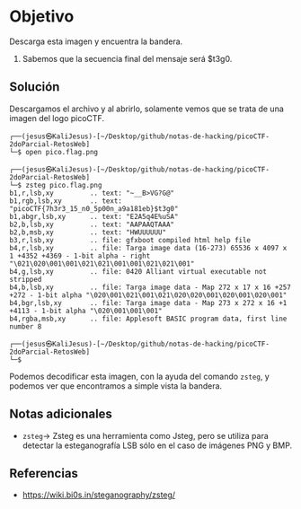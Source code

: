 # Objetivo

Descarga esta imagen y encuentra la bandera.
1. Sabemos que la secuencia final del mensaje será $t3g0.
## Solución

Descargamos el archivo y al abrirlo, solamente vemos que se trata de una imagen del logo picoCTF.
```
┌──(jesus㉿KaliJesus)-[~/Desktop/github/notas-de-hacking/picoCTF-2doParcial-RetosWeb]
└─$ open pico.flag.png

┌──(jesus㉿KaliJesus)-[~/Desktop/github/notas-de-hacking/picoCTF-2doParcial-RetosWeb]
└─$ zsteg pico.flag.png                  
b1,r,lsb,xy         .. text: "~__B>VG?G@"
b1,rgb,lsb,xy       .. text: "picoCTF{7h3r3_15_n0_5p00n_a9a181eb}$t3g0"
b1,abgr,lsb,xy      .. text: "E2A5q4E%uSA"
b2,b,lsb,xy         .. text: "AAPAAQTAAA"
b2,b,msb,xy         .. text: "HWUUUUUU"
b3,r,lsb,xy         .. file: gfxboot compiled html help file
b4,r,lsb,xy         .. file: Targa image data (16-273) 65536 x 4097 x 1 +4352 +4369 - 1-bit alpha - right "\021\020\001\001\021\021\001\001\021\021\001"
b4,g,lsb,xy         .. file: 0420 Alliant virtual executable not stripped
b4,b,lsb,xy         .. file: Targa image data - Map 272 x 17 x 16 +257 +272 - 1-bit alpha "\020\001\021\001\021\020\020\001\020\001\020\001"
b4,bgr,lsb,xy       .. file: Targa image data - Map 273 x 272 x 16 +1 +4113 - 1-bit alpha "\020\001\001\001"
b4,rgba,msb,xy      .. file: Applesoft BASIC program data, first line number 8

┌──(jesus㉿KaliJesus)-[~/Desktop/github/notas-de-hacking/picoCTF-2doParcial-RetosWeb]
└─$ 
```
Podemos decodificar esta imagen, con la ayuda del comando `zsteg`, y podemos ver que encontramos a simple vista la bandera.
## Notas adicionales

- `zsteg`-> Zsteg es una herramienta como Jsteg, pero se utiliza para detectar la esteganografía LSB sólo en el caso de imágenes PNG y BMP.
## Referencias

- https://wiki.bi0s.in/steganography/zsteg/